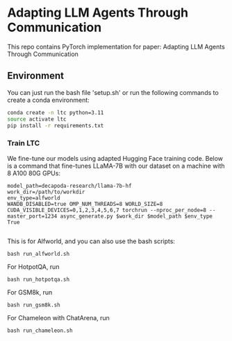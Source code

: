 # Adapting LLM Agents Through Communication


This repo contains PyTorch implementation for paper: Adapting LLM Agents Through Communication




## Environment 
You can just run the bash file 'setup.sh' or run the following commands to create a conda environment:
```bash
conda create -n ltc python=3.11
source activate ltc
pip install -r requirements.txt

```


### Train LTC
We fine-tune our models using adapted Hugging Face training code. Below is a command that fine-tunes LLaMA-7B with our dataset on a machine with 8 A100 80G GPUs:
```
model_path=decapoda-research/llama-7b-hf
work_dir=/path/to/workdir
env_type=alfworld
WANDB_DISABLED=true OMP_NUM_THREADS=8 WORLD_SIZE=8 CUDA_VISIBLE_DEVICES=0,1,2,3,4,5,6,7 torchrun --nproc_per_node=8 --master_port=1234 async_generate.py $work_dir $model_path $env_type True


```
This is for Alfworld, and you can also use the bash scripts:
```
bash run_alfworld.sh
```

For HotpotQA, run
```
bash run_hotpotqa.sh
```
For GSM8k, run
```
bash run_gsm8k.sh
```
For Chameleon with ChatArena, run
```
bash run_chameleon.sh
```


